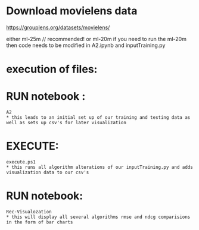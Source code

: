 # Download movielens data 
 https://grouplens.org/datasets/movielens/
 
 either ml-25m // recommended!
 or
 ml-20m 
 if you need to run the ml-20m then code needs to be modified in A2.ipynb and inputTraining.py

# execution of files: 

# RUN notebook : 
    A2  
    * this leads to an initial set up of our training and testing data as well as sets up csv's for later visualization

# EXECUTE: 
    execute.ps1 
    * this runs all algorithm alterations of our inputTraining.py and adds visualization data to our csv's

# RUN notebook: 
    Rec-Visualozation 
    * this will display all several algorithms rmse and ndcg comparisions in the form of bar charts
